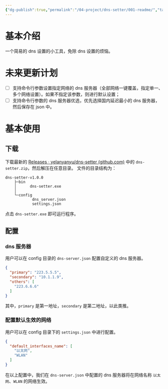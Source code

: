 ```yaml
---
{"dg-publish":true,"permalink":"/04-project/dns-setter/001-readme/","tags":["personal/blog","project"]}
---
```


# 基本介绍
一个简易的 dns 设置的小工具，免除 dns 设置的烦恼。

# 未来更新计划
- [ ] 支持命令行参数设置指定网络的 dns 服务器（全部网络一键覆盖，指定单一、多个网络设置）。如果不指定该参数，则进行默认设置；
- [ ] 支持命令行参数的 dns 服务器优选，优先选择国内延迟最小的 dns 服务器，然后保存在 json 中。

# 基本使用
## 下载
下载最新的 [Releases · yelanyanyu/dns-setter (github.com)](https://github.com/yelanyanyu/dns-setter/releases/) 中的 `dns-setter.zip`，然后解压在任意目录。
文件的目录结构为：
```text
dns-setter-v1.0.0
    ├─bin
    │      dns-setter.exe
    │      
    └─config
            dns_server.json
            settings.json
```

点击 `dns-setter.exe` 即可运行程序。

## 配置
### dns 服务器
用户可以在 config 目录的 `dns-server.json` 配置自定义的 dns 服务器。

```json
{
  "primary": "223.5.5.5",
  "secondary": "10.1.1.9",
  "others": [
    "223.6.6.6"
  ]
}
```

其中，`primary` 是第一地址，`secondary` 是第二地址，以此类推。

### 配置默认生效的网络
用户可以在 config 目录下的 `settings.json`  中进行配置。

```json
{  
  "default_interfaces_name": [  
    "以太网",  
    "WLAN"  
  ]  
}
```

在以上配置中，我们在 `dns-server.json` 中配置的 dns 服务器将在网络名称 `以太网`、`WLAN` 的网络生效。